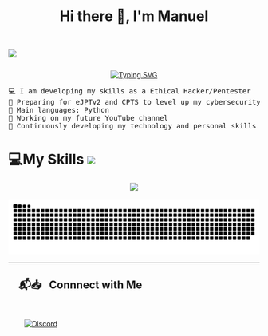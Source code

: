 <h1 align="center"> Hi there 👋, I'm Manuel</h1>

# <img src="https://github.com/rexmax47/rexmax47/blob/main/image.png.png?raw=true"/>

<p align="center">
	<a href="https://github.com/rexmax47">
		<img src="https://readme-typing-svg.herokuapp.com?font=Fira+Code&pause=1000&center=true&width=435&lines=Ethical+Hacker;Penetration+Tester;Cybersecurity+Enthusiast" alt="Typing SVG" />
	</a>
</p>

<pre>
💻 I am developing my skills as a Ethical Hacker/Pentester
🎯 Preparing for eJPTv2 and CPTS to level up my cybersecurity skills
🌟 Main languages: Python
🔭 Working on my future YouTube channel
🌱 Continuously developing my technology and personal skills
</pre>

# 💻My Skills <img src = "https://media2.giphy.com/media/QssGEmpkyEOhBCb7e1/giphy.gif?cid=ecf05e47a0n3gi1bfqntqmob8g9aid1oyj2wr3ds3mg700bl&rid=giphy.gif" width = 32px>

<p align="center">
  <a href="https://skillicons.dev">
    <img src="https://skillicons.dev/icons?i=bash,py,arch" />
  </a>
</p>

<p align="center">
  <img src="https://raw.githubusercontent.com/platane/snk/output/github-contribution-grid-snake-dark.svg" alt="snake">
</p>

---
## &nbsp; &nbsp; 📬📥 &nbsp; Connnect with Me

<br/>

&nbsp; &nbsp; &nbsp; &nbsp; <a href="https://www.linkedin.com/in/kgan31/">
<a href = "https://discord.gg/Q9eTGjeE"><img width="100px" alt = "Discord" src = "https://img.shields.io/badge/Discord-7289DA?style=flat&logo=discord&logoColor=white"/></a>

